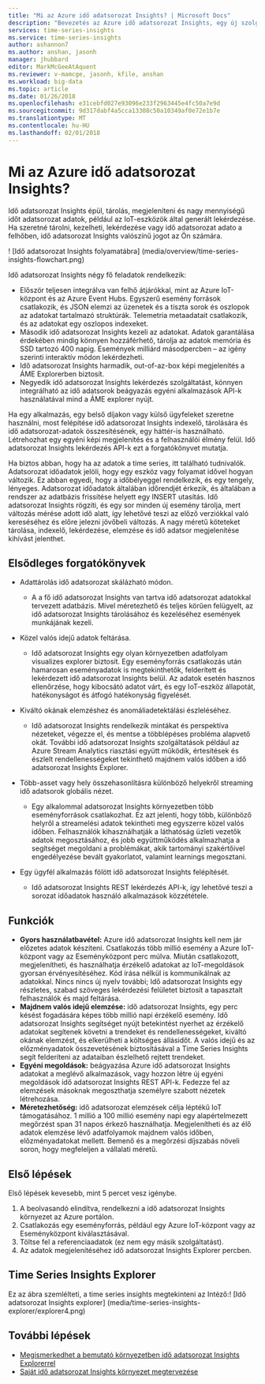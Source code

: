 ```yaml
---
title: "Mi az Azure idő adatsorozat Insights? | Microsoft Docs"
description: "Bevezetés az Azure idő adatsorozat Insights, egy új szolgáltatás idő adatsorozat adatelemzés és az IoT-megoldások."
services: time-series-insights
ms.service: time-series-insights
author: ashannon7
ms.author: anshan, jasonh
manager: jhubbard
editor: MarkMcGeeAtAquent
ms.reviewer: v-mamcge, jasonh, kfile, anshan
ms.workload: big-data
ms.topic: article
ms.date: 01/26/2018
ms.openlocfilehash: e31cebfd027e93096e233f2963445e4fc50a7e9d
ms.sourcegitcommit: 9d317dabf4a5cca13308c50a10349af0e72e1b7e
ms.translationtype: MT
ms.contentlocale: hu-HU
ms.lasthandoff: 02/01/2018
---
```

# <a name="what-is-azure-time-series-insights"></a>Mi az Azure idő adatsorozat Insights?

Idő adatsorozat Insights épül, tárolás, megjeleníteni és nagy mennyiségű időt adatsorozat adatok, például az IoT-eszközök által generált lekérdezése.  Ha szeretné tárolni, kezelheti, lekérdezése vagy idő adatsorozat adato a felhőben, idő adatsorozat Insights valószínű jogot az Ön számára.  

! [Idő adatsorozat Insights folyamatábra] (media/overview/time-series-insights-flowchart.png)

Idő adatsorozat Insights négy fő feladatok rendelkezik:

- Először teljesen integrálva van felhő átjárókkal, mint az Azure IoT-központ és az Azure Event Hubs. Egyszerű esemény források csatlakozik, és JSON elemzi az üzenetek és a tiszta sorok és oszlopok az adatokat tartalmazó struktúrák. Telemetria metaadatait csatlakozik, és az adatokat egy oszlopos indexeket.
- Második idő adatsorozat Insights kezeli az adatokat. Adatok garantálása érdekében mindig könnyen hozzáférhető, tárolja az adatok memória és SSD tartozó 400 napig. Események milliárd másodpercben – az igény szerinti interaktív módon lekérdezheti.
- Idő adatsorozat Insights harmadik, out-of-az-box képi megjelenítés a ÁME Explorerben biztosít.  
- Negyedik idő adatsorozat Insights lekérdezés szolgáltatást, könnyen integrálható az idő adatsorok beágyazás egyéni alkalmazások API-k használatával mind a ÁME explorer nyújt.  

Ha egy alkalmazás, egy belső díjakon vagy külső ügyfeleket szeretne használni, most felépítése idő adatsorozat Insights indexelő, tárolására és idő adatsorozat-adatok összesítésének, egy háttér-is használható. Létrehozhat egy egyéni képi megjelenítés és a felhasználói élmény felül.  Idő adatsorozat Insights lekérdezés API-k ezt a forgatókönyvet mutatja.  

Ha biztos abban, hogy ha az adatok a time series, itt található tudnivalók.  Adatsorozat időadatok jelöli, hogy egy eszköz vagy folyamat idővel hogyan változik.  Ez abban egyedi, hogy a időbélyeggel rendelkezik, és egy tengely, lényeges.  Adatsorozat időadatok általában időrendjét érkezik, és általában a rendszer az adatbázis frissítése helyett egy INSERT utasítás.  Idő adatsorozat Insights rögzíti, és egy sor minden új esemény tárolja, mert változás mérése adott idő alatt, így lehetővé teszi az előző verziókkal való kereséséhez és előre jelezni jövőbeli változás.  A nagy méretű köteteket tárolása, indexelő, lekérdezése, elemzése és idő adatsor megjelenítése kihívást jelenthet.  

## <a name="primary-scenarios"></a>Elsődleges forgatókönyvek

- Adattárolás idő adatsorozat skálázható módon.  
  - A a fő idő adatsorozat Insights van tartva idő adatsorozat adatokkal tervezett adatbázis.  Mivel méretezhető és teljes körűen felügyelt, az idő adatsorozat Insights tárolásához és kezeléséhez események munkájának kezeli.

- Közel valós idejű adatok feltárása.  
  - Idő adatsorozat Insights egy olyan környezetben adatfolyam visualizes explorer biztosít.  Egy eseményforrás csatlakozás után hamarosan eseményadatok is megtekinthetők, felderített és lekérdezett idő adatsorozat Insights belül.  Az adatok esetén hasznos ellenőrzése, hogy kibocsátó adatot várt, és egy IoT-eszköz állapotát, hatékonyságot és átfogó hatékonyság figyelését.  

- Kiváltó okának elemzéshez és anomáliadetektálási észleléséhez.
  - Idő adatsorozat Insights rendelkezik mintákat és perspektíva nézeteket, végezze el, és mentse a többlépéses probléma alapvető okát.  További idő adatsorozat Insights szolgáltatások például az Azure Stream Analytics riasztási együtt működik, értesítések és észlelt rendellenességeket tekinthető majdnem valós időben a idő adatsorozat Insights Explorer.  

- Több-asset vagy hely összehasonlításra különböző helyekről streaming idő adatsorok globális nézet.
  - Egy alkalommal adatsorozat Insights környezetben több eseményforrások csatlakozhat.  Ez azt jelenti, hogy több, különböző helyről a streamelési adatok tekintheti meg egyszerre közel valós időben.  Felhasználók kihasználhatják a láthatóság üzleti vezetők adatok megosztásához, és jobb együttműködés alkalmazhatja a segítséget megoldani a problémákat, akik tartományi szakértőivel engedélyezése bevált gyakorlatot, valamint learnings megosztani.

- Egy ügyfél alkalmazás fölött idő adatsorozat Insights felépítését. 
  - Idő adatsorozat Insights REST lekérdezés API-k, így lehetővé teszi a sorozat időadatok használó alkalmazások közzététele.

## <a name="capabilities"></a>Funkciók

- **Gyors használatbavétel:** Azure idő adatsorozat Insights kell nem jár előzetes adatok készíteni. Csatlakozás több millió esemény a Azure IoT-központ vagy az Eseményközpont perc múlva. Miután csatlakozott, megjelenítheti, és használhatja érzékelő adatokat az IoT-megoldások gyorsan érvényesítéséhez. Kód írása nélkül is kommunikálnak az adatokkal.
Nincs nincs új nyelv további; Idő adatsorozat Insights egy részletes, szabad szöveges lekérdezési felületet biztosít a tapasztalt felhasználók és majd feltárása.
- **Majdnem valós idejű elemzése:** idő adatsorozat Insights, egy perc késést fogadására képes több millió napi érzékelő esemény. Idő adatsorozat Insights segítséget nyújt betekintést nyerhet az érzékelő adatokat segítenek követni a trendeket és rendellenességeket, kiváltó okának elemzést, és elkerülheti a költséges állásidőt. A valós idejű és az előzményadatok összevetésének biztosításával a Time Series Insights segít felderíteni az adataiban észlelhető rejtett trendeket.
- **Egyéni megoldások:** beágyazása Azure idő adatsorozat Insights adatokat a meglévő alkalmazások, vagy hozzon létre új egyéni megoldások idő adatsorozat Insights REST API-k. Fedezze fel az elemzések másoknak megoszthatja személyre szabott nézetek létrehozása.
- **Méretezhetőség:** idő adatsorozat elemzések célja léptékű IoT támogatásához. 1 millió a 100 millió esemény napi egy alapértelmezett megőrzést span 31 napos érkező használhatja. Megjelenítheti és az élő adatok elemzése lévő adatfolyamok majdnem valós időben, előzményadatokat mellett. Bemenő és a megőrzési díjszabás növeli soron, hogy megfeleljen a vállalati méretű.

## <a name="getting-started"></a>Első lépések
Első lépések kevesebb, mint 5 percet vesz igénybe. 

1.  A beolvasandó elindítva, rendelkezni a idő adatsorozat Insights környezet az Azure portálon. 
2.  Csatlakozás egy eseményforrás, például egy Azure IoT-központ vagy az Eseményközpont kiválasztásával.  
3.  Töltse fel a referenciaadatok (ez nem egy másik szolgáltatást).
4.  Az adatok megjelenítéséhez idő adatsorozat Insights Explorer percben.

## <a name="time-series-insights-explorer"></a>Time Series Insights Explorer
Ez az ábra szemlélteti, a time series insights megtekinteni az Intéző:! [Idő adatsorozat Insights explorer] (media/time-series-insights-explorer/explorer4.png)

## <a name="next-steps"></a>További lépések
 - [Megismerkedhet a bemutató környezetben idő adatsorozat Insights Explorerrel](./time-series-quickstart.md)
 - [Saját idő adatsorozat Insights környezet megtervezése](time-series-insights-environment-planning.md)

